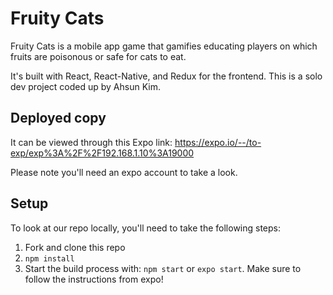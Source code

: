# Fruity Cats
Fruity Cats is a mobile app game that gamifies educating players on which fruits are poisonous or safe for cats to eat.

It's built with React, React-Native, and Redux for the frontend. This is a solo dev project coded up by Ahsun Kim.

## Deployed copy
It can be viewed through this Expo link: https://expo.io/--/to-exp/exp%3A%2F%2F192.168.1.10%3A19000

Please note you'll need an expo account to take a look.

## Setup
To look at our repo locally, you'll need to take the following steps:

1. Fork and clone this repo
2. `npm install`
3. Start the build process with: `npm start` or `expo start`. Make sure to follow the instructions from expo!

